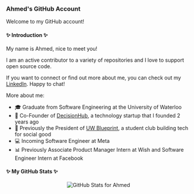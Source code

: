 ### Ahmed's GitHub Account

Welcome to my GitHub account!

#### ✨ Introduction ✨

My name is Ahmed, nice to meet you!

I am an active contributor to a variety of repositories and I love to support open source code.

If you want to connect or find out more about me, you can check out my [LinkedIn](https://www.linkedin.com/in/ahmedhamodi/). Happy to chat!

More about me:
- 🎓 Graduate from Software Engineering at the University of Waterloo
- 🌟 Co-Founder of [DecisionHub](https://decisionhub.org/), a technology startup that I founded 2 years ago
- 💙 Previously the President of [UW Blueprint](https://uwblueprint.org/), a student club building tech for social good
- 💻 Incoming Software Engineer at Meta
- 📊 Previously Associate Product Manager Intern at Wish and Software Engineer Intern at Facebook

#### ✨ My GitHub Stats ✨

<p align="center">
  <img src="https://github-readme-stats.vercel.app/api?username=ahmedhamodi&show_icons=true&theme=merko&count_private=true" alt="GitHub Stats for Ahmed"/>
</p>
